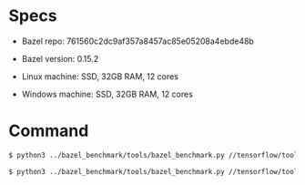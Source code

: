 # Specs

* Bazel repo: 761560c2dc9af357a8457ac85e05208a4ebde48b

* Bazel version: 0.15.2

* Linux machine: SSD, 32GB RAM, 12 cores

* Windows machine: SSD, 32GB RAM, 12 cores


# Command

```sh
$ python3 ../bazel_benchmark/tools/bazel_benchmark.py //tensorflow/tools/pip_package:build_pip_package --build_flag="--config=opt" --profile_type=json-profile --project_name=TensorFlow --profile_data_dir=../bazel_benchmark/TensorFlow/auto/Linux --setup_command='yes "" | ./configure' --build_flag="--distinct_host_configuration=false" --patch_file=tensorflow-inc.patch

$ python3 ../bazel_benchmark/tools/bazel_benchmark.py //tensorflow/tools/pip_package:build_pip_package --build_flag="--config=opt" --profile_type=analyze-profile --project_name=TensorFlow --profile_data_dir=../bazel_benchmark/TensorFlow/auto/Linux --setup_command='yes "" | ./configure' --build_flag="--distinct_host_configuration=false" --patch_file=tensorflow-inc.patch
```

